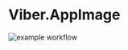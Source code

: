 # Viber.AppImage

![example workflow](https://github.com/nx-appbuild-hub/Viber.AppImage//actions/workflows/makefile.yml/badge.svg)
